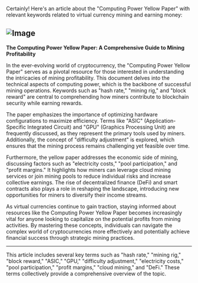 Certainly! Here's an article about the "Computing Power Yellow Paper" with relevant keywords related to virtual currency mining and earning money:


![Image](https://github.com/user-attachments/assets/31692037-0104-4703-abd1-696b6a7dd41b)
---

**The Computing Power Yellow Paper: A Comprehensive Guide to Mining Profitability**

In the ever-evolving world of cryptocurrency, the "Computing Power Yellow Paper" serves as a pivotal resource for those interested in understanding the intricacies of mining profitability. This document delves into the technical aspects of computing power, which is the backbone of successful mining operations. Keywords such as "hash rate," "mining rig," and "block reward" are central to comprehending how miners contribute to blockchain security while earning rewards.

The paper emphasizes the importance of optimizing hardware configurations to maximize efficiency. Terms like "ASIC" (Application-Specific Integrated Circuit) and "GPU" (Graphics Processing Unit) are frequently discussed, as they represent the primary tools used by miners. Additionally, the concept of "difficulty adjustment" is explored, which ensures that the mining process remains challenging yet feasible over time.

Furthermore, the yellow paper addresses the economic side of mining, discussing factors such as "electricity costs," "pool participation," and "profit margins." It highlights how miners can leverage cloud mining services or join mining pools to reduce individual risks and increase collective earnings. The rise of decentralized finance (DeFi) and smart contracts also plays a role in reshaping the landscape, introducing new opportunities for miners to diversify their income streams.

As virtual currencies continue to gain traction, staying informed about resources like the Computing Power Yellow Paper becomes increasingly vital for anyone looking to capitalize on the potential profits from mining activities. By mastering these concepts, individuals can navigate the complex world of cryptocurrencies more effectively and potentially achieve financial success through strategic mining practices.

--- 

This article includes several key terms such as "hash rate," "mining rig," "block reward," "ASIC," "GPU," "difficulty adjustment," "electricity costs," "pool participation," "profit margins," "cloud mining," and "DeFi." These terms collectively provide a comprehensive overview of the topic.